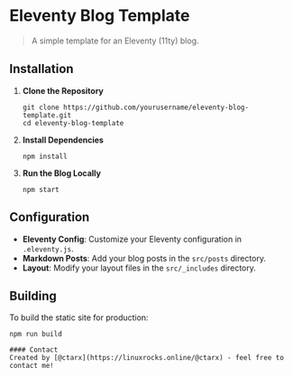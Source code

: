 # Eleventy Blog Template

> A simple template for an Eleventy (11ty) blog.

## Installation

1. **Clone the Repository**
    ```shell
    git clone https://github.com/yourusername/eleventy-blog-template.git
    cd eleventy-blog-template
    ```

2. **Install Dependencies**
    ```shell
    npm install
    ```

3. **Run the Blog Locally**
    ```shell
    npm start
    ```

## Configuration

- **Eleventy Config**: Customize your Eleventy configuration in `.eleventy.js`.
- **Markdown Posts**: Add your blog posts in the `src/posts` directory.
- **Layout**: Modify your layout files in the `src/_includes` directory.

## Building

To build the static site for production:
```shell
npm run build

#### Contact
Created by [@ctarx](https://linuxrocks.online/@ctarx) - feel free to contact me!
